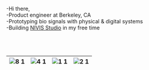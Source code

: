 -Hi there, </br>
-Product engineer at Berkeley, CA</br>
-Prototyping bio signals with physical & digital systems<br>
-Building [NIVIS Studio](https://www.getnivis.com) in my free time<br>
<br>
<br>
<br>



| ![8 1](https://github.com/user-attachments/assets/3bb89da8-fccf-43ac-88ac-9859150deb27)  | ![4 1](https://github.com/user-attachments/assets/93a4a290-b4e3-472e-a64d-0795b0aad50e) | ![1 1](https://github.com/user-attachments/assets/5df84d5d-20fd-42a6-81e8-267a584245cd)  |![2 1](https://github.com/user-attachments/assets/4ff52941-0323-4d37-824b-ca8cb34de684) |
|----------|----------|----------|----------|











